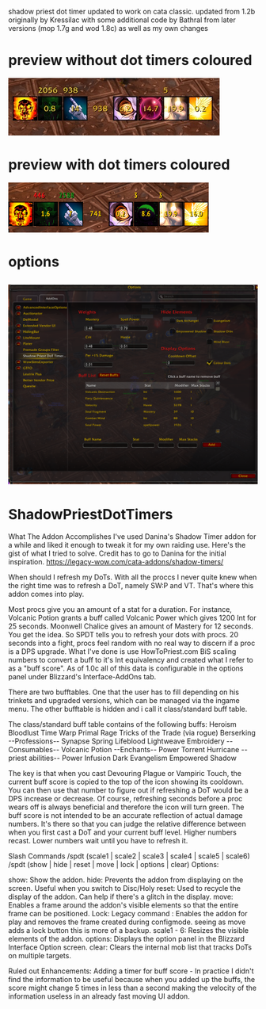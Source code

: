shadow priest dot timer updated to work on cata classic. updated from 1.2b originally by Kressilac with some additional code by Bathral from later versions (mop 1.7g  and wod 1.8c) as well as my own changes

# preview without dot timers coloured #
![t2i](assets/AddOnInAction.jpg)

# preview with dot timers coloured #
![t2i](assets/AddOnInActionWithBuffColours.jpg)

# options #
![options](assets/OptionsScreen.PNG)
-------------

# ShadowPriestDotTimers


What The Addon Accomplishes 
I've used Danina's Shadow Timer addon for a while and liked it enough to tweak it for my own raiding use. Here's the gist of what I tried to solve. Credit has to go to Danina for the initial inspiration. https://legacy-wow.com/cata-addons/shadow-timers/

When should I refresh my DoTs. With all the proccs I never quite knew when the right time was to refresh a DoT, namely SW:P and VT. That's where this addon comes into play.

Most procs give you an amount of a stat for a duration. For instance, Volcanic Potion grants a buff called Volcanic Power which gives 1200 Int for 25 seconds. Moonwell Chalice gives an amount of Mastery for 12 seconds. You get the idea. So SPDT tells you to refresh your dots with procs. 20 seconds into a fight, procs feel random with no real way to discern if a proc is a DPS upgrade. What I've done is use HowToPriest.com BiS scaling numbers to convert a buff to it's Int equivalency and created what I refer to as a "buff score". As of 1.0c all of this data is configurable in the options panel under Blizzard's Interface-AddOns tab.

There are two bufftables. One that the user has to fill depending on his trinkets and upgraded versions, which can be managed via the ingame menu. The other bufftable is hidden and i call it class/standard buff table.

The class/standard buff table contains of the following buffs:
Heroism
Bloodlust
Time Warp
Primal Rage
Tricks of the Trade (via rogue)
Berserking 
--Professions--
Synapse Spring
Lifeblood
Lightweave Embroidery
--Consumables--
Volcanic Potion
--Enchants--
Power Torrent
Hurricane
--priest abilities--
Power Infusion
Dark Evangelism
Empowered Shadow

The key is that when you cast Devouring Plague or Vampiric Touch, the current buff score is copied to the top of the icon showing its cooldown. You can then use that number to figure out if refreshing a DoT would be a DPS increase or decrease. Of course, refreshing seconds before a proc wears off is always beneficial and therefore the icon will turn green. The buff score is not intended to be an accurate reflection of actual damage numbers. It's there so that you can judge the relative difference between when you first cast a DoT and your current buff level. Higher numbers recast. Lower numbers wait until you have to refresh it.

Slash Commands
/spdt (scale1 | scale2 | scale3 | scale4 | scale5 | scale6)
/spdt (show | hide | reset | move | lock | options | clear)
Options:

show: Show the addon.
hide: Prevents the addon from displaying on the screen. Useful when you switch to Disc/Holy
reset: Used to recycle the display of the addon. Can help if there's a glitch in the display.
move: Enables a frame around the addon's visible elements so that the entire frame can be positioned. 
Lock: Legacy command : Enables the addon for play and removes the frame created during configmode. seeing as move adds a lock button this is more of a backup.
scale1 - 6: Resizes the visible elements of the addon.
options: Displays the option panel in the Blizzard Interface Option screen.
clear: Clears the internal mob list that tracks DoTs on multiple targets.

Ruled out Enhancements:
Adding a timer for buff score - In practice I didn't find the information to be useful because when you added up the buffs, the score might change 5 times in less than a second making the velocity of the information useless in an already fast moving UI addon.
